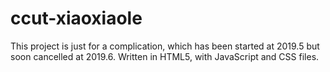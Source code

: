 # ccut-xiaoxiaole
This project is just for a complication, which has been started at 2019.5 but soon cancelled at 2019.6. Written in HTML5, with JavaScript and CSS files.
